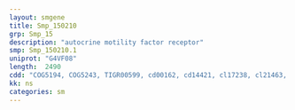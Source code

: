 ```yaml
---
layout: smgene
title: Smp_150210
grp: Smp_15
description: "autocrine motility factor receptor"
smp: Smp_150210.1
uniprot: "G4VF08"
length:  2490
cdd: "COG5194, COG5243, TIGR00599, cd00162, cd14421, cl17238, cl21463, pfam12678, pfam13639, smart00184"
kk: ns
categories: sm
---
```

